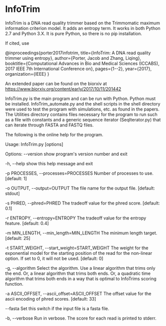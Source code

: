 # InfoTrim

InfoTrim is a DNA read quality trimmer based on the Trimmomatic maximum information criterion model.  It adds an entropy term.
It works in both Python 2.7 and Python 3.X.  It is pure Python, so there is no pip installation.

If cited, use 

@inproceedings{porter2017infotrim,
  title={InfoTrim: A DNA read quality trimmer using entropy},
  author={Porter, Jacob and Zhang, Liqing},
  booktitle={Computational Advances in Bio and Medical Sciences (ICCABS), 2017 IEEE 7th International Conference on},
  pages={1--2},
  year={2017},
  organization={IEEE}
}

An extended paper can be found on the biorxiv at https://www.biorxiv.org/content/early/2017/10/11/201442

InfoTrim.py is the main program and can be run with Python.  Python must be installed.
InfoTrim_automate.py and the shell scripts in the shell directory were used to test the program with simulations, etc. as found in the papers.
The Utilities directory contains files necessary for the program to run such as a file with constants and a generic sequence iterator (SeqIterator.py)  that can iterate through FASTA and FASTQ files.

The following is the online help for the program.

Usage: InfoTrim.py [options] <FASTQ reads file location> 

Options:
  --version             show program's version number and exit
  
  -h, --help            show this help message and exit
  
  -p PROCESSES, --processes=PROCESSES
                        Number of processes to use. [default: 1]
                        
  -o OUTPUT, --output=OUTPUT
                        The file name for the output file. [default: stdout]
                        
  -s PHRED, --phred=PHRED
                        The tradeoff value for the phred score. [default: 0.1]
                        
  -r ENTROPY, --entropy=ENTROPY
                        The tradeoff value for the entropy feature. [default:
                        0.4]
                        
  -m MIN_LENGTH, --min_length=MIN_LENGTH
                        The minimum length target. [default: 25]
                        
  -t START_WEIGHT, --start_weight=START_WEIGHT
                        The weight for the exponential model for the starting
                        position of the read for the non-linear option.  If
                        set to 0, it will not be used. [default: 0]
                        
  -g, --algorithm      Select the algorithm. Use a linear algorithm that trims only the end.
			Or, a linear algorithm that trims both ends.
			Or, a quadratic time algorithm that trims both ends in a way that is optimal to InfoTrims scoring function.
 
  -a ASCII_OFFSET, --ascii_offset=ASCII_OFFSET
                        The offset value for the ascii encoding of phred
                        scores. [default: 33]
                        
  --fasta  Set this switch if the input file is a fasta file.

  -b, --verbose         Run in verbose.  The score for each read is printed to
                        stderr.

